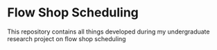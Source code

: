 # Flow Shop Scheduling
This repository contains all things developed during my undergraduate research project on flow shop scheduling 
